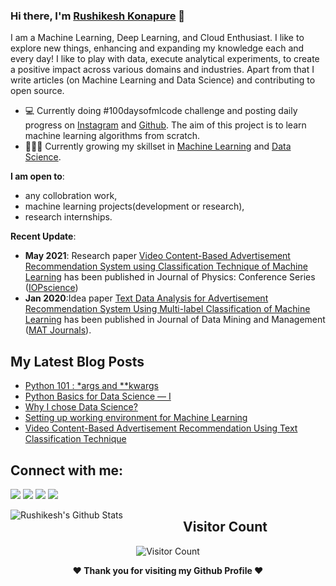 ### Hi there, I'm [Rushikesh Konapure](https://linktr.ee/mlwithrish) 👋

I am a Machine Learning, Deep Learning, and Cloud Enthusiast. I like to explore new things, enhancing and expanding my knowledge each and every day! I like to play with data, execute analytical experiments, to create a positive impact across various domains and industries.  Apart from that I write articles (on Machine Learning and Data Science) and contributing to open source.


- 💻 Currently doing #100daysofmlcode challenge and posting daily progress on [Instagram](https://www.instagram.com/mlwithrish/) and [Github](https://github.com/rishikonapure/-100daysofmlcode). The aim of this project is to learn machine learning algorithms from scratch.
- 👨🏽‍💻 Currently growing my skillset in [Machine Learning](https://github.com/rishikonapure/-100daysofmlcode) and [Data Science](https://github.com/rishikonapure/-100daysofmlcode).


 **I am open to**:

- any collobration work,
- machine learning projects(development or research),
- research internships.


**Recent Update**:
- **May 2021**: Research paper [Video Content-Based Advertisement Recommendation System using Classification Technique of Machine Learning](https://iopscience.iop.org/article/10.1088/1742-6596/1854/1/012025) has been published in Journal of Physics: Conference Series ([IOPscience](https://iopscience.iop.org/))
- **Jan 2020**:Idea paper [Text Data Analysis for Advertisement Recommendation System Using Multi-label Classification of Machine Learning](http://matjournals.in/index.php/JoDMM/article/view/4521) has been published in Journal of Data Mining and Management ([MAT Journals](http://matjournals.com/Journal-of-Data-Mining-and-Management.html)).


## My Latest Blog Posts
<!-- BLOG-POST-LIST:START -->
- [Python 101 : *args and **kwargs](https://medium.com/analytics-vidhya/python-101-args-and-kwargs-e27f7a0b3de9)
- [Python Basics for Data Science — I](https://medium.com/analytics-vidhya/python-basics-for-data-science-i-7845ff1f3c6e)
- [Why I chose Data Science?](https://medium.com/analytics-vidhya/why-i-chose-data-science-b98cee42ecbd)
- [Setting up working environment for Machine Learning](https://medium.com/analytics-vidhya/setting-up-working-environment-for-machine-learning-a1b7affddc91)
- [Video Content-Based Advertisement Recommendation Using Text Classification Technique](https://medium.com/analytics-vidhya/video-content-based-advertisement-recommendation-using-nlp-4512430c169e)

<!-- BLOG-POST-LIST:END -->

## Connect with me:

<p align = "center">
	
[<img src="https://img.shields.io/badge/twitter-%231DA1F2.svg?&style=for-the-badge&logo=twitter&logoColor=white&color=black" />](https://twitter.com/rishi_konapure) 
[<img src="https://img.shields.io/badge/linkedin-%2312100E.svg?&style=for-the-badge&logo=linkedin&logoColor=white&color=black" />](https://www.linkedin.com/in/rushikesh-konapure/)
[<img src="https://img.shields.io/badge/medium-%2312100E.svg?&style=for-the-badge&logo=medium&logoColor=white&color=black" />](https://rishikonapure.medium.com/)
[<img src="https://img.shields.io/badge/instagram-%2312100E.svg?&style=for-the-badge&logo=instagram&logoColor=white&color=black" />](https://www.instagram.com/mlwithrish/)

<img align="left" alt="Rushikesh's Github Stats" src="https://github-readme-stats.vercel.app/api?username=rishikonapure&show_icons=true&hide_border=true" />  
 
<div align="center">
        
   ## Visitor Count
   ![Visitor Count](https://profile-counter.glitch.me/{rishikonapure}/count.svg)
        
</div>

<div align="center">
  
<b>❤️ Thank you for visiting my Github Profile ❤️</b>
</div>
<!--
**rishikonapure/rishikonapure** is a ✨ _special_ ✨ repository because its `README.md` (this file) appears on your GitHub profile.

Here are some ideas to get you started:

- 🔭 I’m currently working on ...
- 🌱 I’m currently learning ...
- 👯 I’m looking to collaborate on ...
- 🤔 I’m looking for help with ...
- 💬 Ask me about ...
- ...
- 😄 Pronouns: ...
- ⚡ Fun fact: ...
-->
